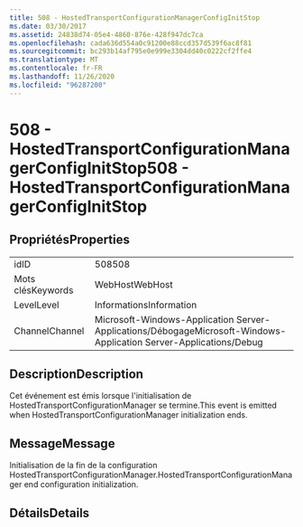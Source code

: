 ```yaml
---
title: 508 - HostedTransportConfigurationManagerConfigInitStop
ms.date: 03/30/2017
ms.assetid: 24838d74-05e4-4860-876e-428f947dc7ca
ms.openlocfilehash: cada636d554a0c91200e88ccd357d539f6ac8f81
ms.sourcegitcommit: bc293b14af795e0e999e3304dd40c0222cf2ffe4
ms.translationtype: MT
ms.contentlocale: fr-FR
ms.lasthandoff: 11/26/2020
ms.locfileid: "96287200"
---
```

# <a name="508---hostedtransportconfigurationmanagerconfiginitstop"></a><span data-ttu-id="92d41-102">508 - HostedTransportConfigurationManagerConfigInitStop</span><span class="sxs-lookup"><span data-stu-id="92d41-102">508 - HostedTransportConfigurationManagerConfigInitStop</span></span>

## <a name="properties"></a><span data-ttu-id="92d41-103">Propriétés</span><span class="sxs-lookup"><span data-stu-id="92d41-103">Properties</span></span>  
  
|||  
|-|-|  
|<span data-ttu-id="92d41-104">id</span><span class="sxs-lookup"><span data-stu-id="92d41-104">ID</span></span>|<span data-ttu-id="92d41-105">508</span><span class="sxs-lookup"><span data-stu-id="92d41-105">508</span></span>|  
|<span data-ttu-id="92d41-106">Mots clés</span><span class="sxs-lookup"><span data-stu-id="92d41-106">Keywords</span></span>|<span data-ttu-id="92d41-107">WebHost</span><span class="sxs-lookup"><span data-stu-id="92d41-107">WebHost</span></span>|  
|<span data-ttu-id="92d41-108">Level</span><span class="sxs-lookup"><span data-stu-id="92d41-108">Level</span></span>|<span data-ttu-id="92d41-109">Informations</span><span class="sxs-lookup"><span data-stu-id="92d41-109">Information</span></span>|  
|<span data-ttu-id="92d41-110">Channel</span><span class="sxs-lookup"><span data-stu-id="92d41-110">Channel</span></span>|<span data-ttu-id="92d41-111">Microsoft-Windows-Application Server-Applications/Débogage</span><span class="sxs-lookup"><span data-stu-id="92d41-111">Microsoft-Windows-Application Server-Applications/Debug</span></span>|  
  
## <a name="description"></a><span data-ttu-id="92d41-112">Description</span><span class="sxs-lookup"><span data-stu-id="92d41-112">Description</span></span>  

 <span data-ttu-id="92d41-113">Cet événement est émis lorsque l'initialisation de HostedTransportConfigurationManager se termine.</span><span class="sxs-lookup"><span data-stu-id="92d41-113">This event is emitted when HostedTransportConfigurationManager initialization ends.</span></span>  
  
## <a name="message"></a><span data-ttu-id="92d41-114">Message</span><span class="sxs-lookup"><span data-stu-id="92d41-114">Message</span></span>  

 <span data-ttu-id="92d41-115">Initialisation de la fin de la configuration HostedTransportConfigurationManager.</span><span class="sxs-lookup"><span data-stu-id="92d41-115">HostedTransportConfigurationManager end configuration initialization.</span></span>  
  
## <a name="details"></a><span data-ttu-id="92d41-116">Détails</span><span class="sxs-lookup"><span data-stu-id="92d41-116">Details</span></span>
